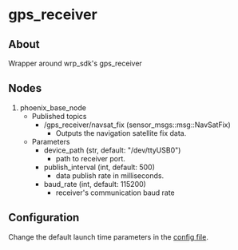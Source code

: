 # gps_receiver

## About

Wrapper around wrp_sdk's gps_receiver

## Nodes

1. phoenix_base_node
    * Published topics
        * /gps_receiver/navsat_fix (sensor_msgs::msg::NavSatFix)  
            * Outputs the navigation satellite fix data.
    * Parameters
        * device_path (str, default: "/dev/ttyUSB0")
            * path to receiver port.
        * publish_interval (int, default: 500)
            * data publish rate in milliseconds.
        * baud_rate (int, default: 115200)
            * receiver's communication baud rate

## Configuration

Change the default launch time parameters in the [config file](./config/gps_receiver_node_config.yaml).

